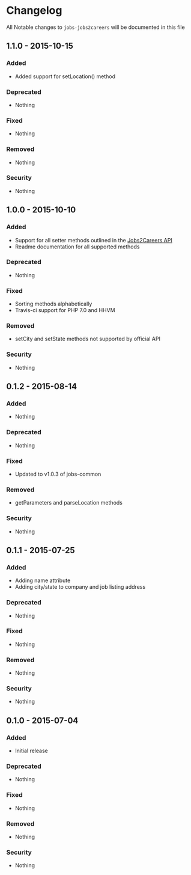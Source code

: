 # Changelog
All Notable changes to `jobs-jobs2careers` will be documented in this file

## 1.1.0 - 2015-10-15

### Added
- Added support for setLocation() method

### Deprecated
- Nothing

### Fixed
- Nothing

### Removed
- Nothing

### Security
- Nothing

## 1.0.0 - 2015-10-10

### Added
- Support for all setter methods outlined in the [Jobs2Careers API](http://api.jobs2careers.com/api/spec.pdf)
- Readme documentation for all supported methods

### Deprecated
- Nothing

### Fixed
- Sorting methods alphabetically
- Travis-ci support for PHP 7.0 and HHVM

### Removed
- setCity and setState methods not supported by official API

### Security
- Nothing

## 0.1.2 - 2015-08-14

### Added
- Nothing

### Deprecated
- Nothing

### Fixed
- Updated to v1.0.3 of jobs-common

### Removed
- getParameters and parseLocation methods

### Security
- Nothing

## 0.1.1 - 2015-07-25

### Added
- Adding name attribute
- Adding city/state to company and job listing address

### Deprecated
- Nothing

### Fixed
- Nothing

### Removed
- Nothing

### Security
- Nothing

## 0.1.0 - 2015-07-04

### Added
- Initial release

### Deprecated
- Nothing

### Fixed
- Nothing

### Removed
- Nothing

### Security
- Nothing
